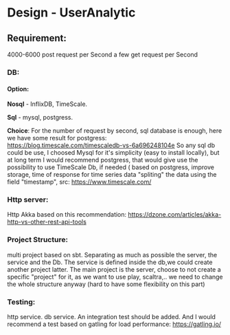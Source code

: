 # Design - UserAnalytic

## Requirement:

4000-6000 post request per Second
a few get request per Second


### DB:

#### Option:

**Nosql** - InflixDB, TimeScale.

**Sql** - mysql, postgress.

**Choice**: For the number of request by second, sql  database is enough,
here we have some result for postgress: https://blog.timescale.com/timescaledb-vs-6a696248104e
So any sql db could be use, I choosed Mysql for it's simplicity
(easy to install locally), but at long term I would recommend postgress, that would
give use the possibility to use TimeScale Db, if needed ( based on postgress, improve
storage,  time of response for time series data "spliting" the data
using the field "timestamp", src: https://www.timescale.com/


### Http server:

Http Akka based on this recommendation:
https://dzone.com/articles/akka-http-vs-other-rest-api-tools


### Project Structure:

multi project based on sbt. Separating as much as possible the server,
the service and the Db. The service is defined inside the db,we could create
another project latter. The main project is the server, choose to not
create a specific "project" for it, as we want to use play, scaltra,.. we
need to change the whole structure anyway (hard to have some flexibility on this part)


### Testing:

http service. db service. An integration test should be added.
And I would recommend a test based on gatling for load performance:
https://gatling.io/

